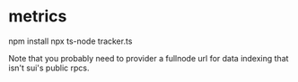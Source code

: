 # metrics

npm install
npx ts-node tracker.ts

Note that you probably need to provider a fullnode url for data indexing that isn't sui's public rpcs.